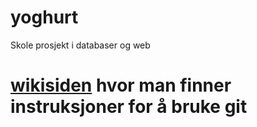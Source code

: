 # yoghurt
Skole prosjekt i databaser og web

#  [wikisiden](https://github.com/patped/yoghurt/wiki) hvor man finner instruksjoner for å bruke git
